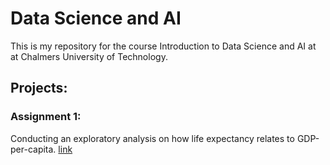 # Data Science and AI
This is my repository for the course Introduction to Data Science and AI at at Chalmers University of Technology.

## Projects:

### Assignment 1:
Conducting an exploratory analysis on how life expectancy relates to GDP-per-capita.
[link](https://github.com/calvinnsmith/Applied-Machine-Learning/tree/main/Ass1)
